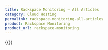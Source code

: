 ```yaml
---
title: Rackspace Monitoring – All Articles
category: Cloud Hosting
permalink: rackspace-monitoring-all-articles
product: Rackspace Monitoring
product_url: rackspace-monitoring
---
```



{{<list product_url="rackspace-monitoring">}}
